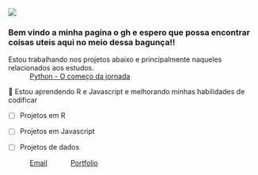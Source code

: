 <img src="https://images.unsplash.com/photo-1510877208355-2f12a771f842?ixid=MXwxMjA3fDB8MHxwaG90by1wYWdlfHx8fGVufDB8fHw%3D&ixlib=rb-1.2.1&auto=format&fit=crop&w=1050&q=80"/>
 
### Bem vindo a minha pagina o gh e espero que possa encontrar coisas uteis aqui no meio dessa bagunça!! <br>
 
  Estou trabalhando nos projetos abaixo e principalmente naqueles relacionados aos estudos. <br>
&nbsp;&nbsp;&nbsp;&nbsp;&nbsp;&nbsp;&nbsp;&nbsp;&nbsp;&nbsp; [Python - O começo da jornada](https://github.com/Sposigor/Caminho_do_Python)<br>

 
:seedling: Estou aprendendo R e Javascript e melhorando minhas habilidades de codificar<br>

- [ ] Projetos em R
- [ ] Projetos em Javascript
- [ ] Projetos de dados


&nbsp;&nbsp;&nbsp;&nbsp;&nbsp;&nbsp;&nbsp;&nbsp;&nbsp;&nbsp; [Email](mailton:sposigor@gmail.com)
&nbsp;&nbsp;&nbsp;&nbsp;&nbsp;&nbsp;&nbsp;&nbsp;&nbsp;&nbsp; [Portfolio](https://sposigor.github.io/spos.github.io/)
 
